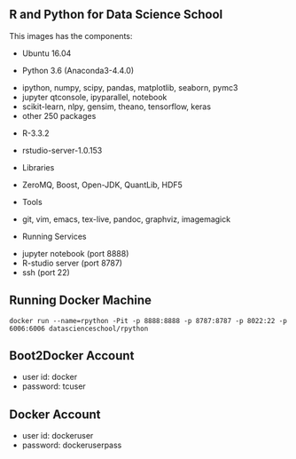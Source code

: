 R and Python for Data Science School
-----------------------------------------------------

This images has the components:

* Ubuntu 16.04

* Python 3.6 (Anaconda3-4.4.0)
 - ipython, numpy, scipy, pandas, matplotlib, seaborn, pymc3
 - jupyter qtconsole, ipyparallel, notebook
 - scikit-learn, nlpy, gensim, theano, tensorflow, keras
 - other 250 packages

* R-3.3.2
 - rstudio-server-1.0.153

* Libraries
 - ZeroMQ, Boost, Open-JDK, QuantLib, HDF5

* Tools
 - git, vim, emacs, tex-live, pandoc, graphviz, imagemagick

* Running Services
 - jupyter notebook (port 8888)
 - R-studio server (port 8787)
 - ssh (port 22)


Running Docker Machine
--------------------------------------------

```
docker run --name=rpython -Pit -p 8888:8888 -p 8787:8787 -p 8022:22 -p 6006:6006 datascienceschool/rpython
```

    
Boot2Docker Account
---------------------
* user id: docker
* password: tcuser


Docker Account
---------------------
* user id: dockeruser
* password: dockeruserpass
